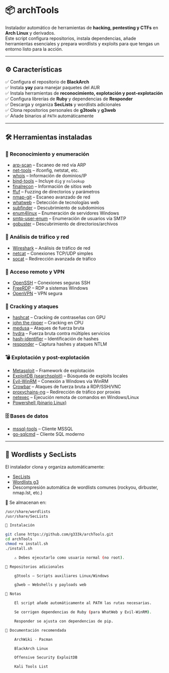 # 📦 archTools  

Instalador automático de herramientas de **hacking, pentesting y CTFs** en **Arch Linux** y derivados.  
Este script configura repositorios, instala dependencias, añade herramientas esenciales y prepara wordlists y exploits para que tengas un entorno listo para la acción.  

---

## ⚙️ Características  

✅ Configura el repositorio de **BlackArch**  
✅ Instala **yay** para manejar paquetes del AUR  
✅ Instala herramientas de **reconocimiento, explotación y post-explotación**  
✅ Configura librerías de **Ruby** y dependencias de **Responder**  
✅ Descarga y organiza **SecLists** y wordlists adicionales  
✅ Clona repositorios personales de **g3tools** y **g3web**  
✅ Añade binarios al `PATH` automáticamente  

---

## 🛠️ Herramientas instaladas  

### 🔎 Reconocimiento y enumeración  
- [arp-scan](https://linux.die.net/man/1/arp-scan) – Escaneo de red vía ARP  
- [net-tools](https://wiki.archlinux.org/title/Net-tools) – ifconfig, netstat, etc.  
- [whois](https://linux.die.net/man/1/whois) – Información de dominios/IP  
- [bind-tools](https://wiki.archlinux.org/title/BIND) – Incluye `dig` y `nslookup`  
- [finalrecon](https://github.com/thewhiteh4t/FinalRecon) – Información de sitios web  
- [ffuf](https://github.com/ffuf/ffuf) – Fuzzing de directorios y parámetros  
- [nmap-git](https://nmap.org/) – Escaneo avanzado de red  
- [whatweb](https://github.com/urbanadventurer/WhatWeb) – Detección de tecnologías web  
- [subfinder](https://github.com/projectdiscovery/subfinder) – Descubrimiento de subdominios  
- [enum4linux](https://github.com/CiscoCXSecurity/enum4linux) – Enumeración de servidores Windows  
- [smtp-user-enum](https://pentestmonkey.net/tools/user-enumeration/smtp-user-enum) – Enumeración de usuarios vía SMTP  
- [gobuster](https://github.com/OJ/gobuster) – Descubrimiento de directorios/archivos  

### 📡 Análisis de tráfico y red  
- [Wireshark](https://www.wireshark.org/) – Análisis de tráfico de red  
- [netcat](http://nc110.sourceforge.net/) – Conexiones TCP/UDP simples  
- [socat](http://www.dest-unreach.org/socat/) – Redirección avanzada de tráfico  

### 🔐 Acceso remoto y VPN  
- [OpenSSH](https://www.openssh.com/) – Conexiones seguras SSH  
- [FreeRDP](https://www.freerdp.com/) – RDP a sistemas Windows  
- [OpenVPN](https://openvpn.net/) – VPN segura  

### 🔑 Cracking y ataques  
- [hashcat](https://hashcat.net/hashcat/) – Cracking de contraseñas con GPU  
- [john the ripper](https://www.openwall.com/john/) – Cracking en CPU  
- [medusa](https://github.com/jmk-foofus/medusa) – Ataques de fuerza bruta  
- [hydra](https://github.com/vanhauser-thc/thc-hydra) – Fuerza bruta contra múltiples servicios  
- [hash-identifier](https://github.com/blackploit/hash-identifier) – Identificación de hashes  
- [responder](https://github.com/lgandx/Responder) – Captura hashes y ataques NTLM  

### 💣 Explotación y post-explotación  
- [Metasploit](https://www.metasploit.com/) – Framework de explotación  
- [ExploitDB (searchsploit)](https://www.exploit-db.com/) – Búsqueda de exploits locales  
- [Evil-WinRM](https://github.com/Hackplayers/evil-winrm) – Conexión a Windows via WinRM  
- [Crowbar](https://github.com/galkan/crowbar) – Ataques de fuerza bruta a RDP/SSH/VNC  
- [proxychains-ng](https://github.com/haad/proxychains) – Redirección de tráfico por proxies  
- [netexec](https://github.com/Pennyw0rth/NetExec) – Ejecución remota de comandos en Windows/Linux  
- [Powershell (binario Linux)](https://github.com/PowerShell/PowerShell)  

### 🗄️ Bases de datos  
- [mssql-tools](https://learn.microsoft.com/en-us/sql/tools/sqlcmd-utility) – Cliente MSSQL  
- [go-sqlcmd](https://github.com/microsoft/go-sqlcmd) – Cliente SQL moderno  

---

## 📂 Wordlists y SecLists  

El instalador clona y organiza automáticamente:  
- [SecLists](https://github.com/danielmiessler/SecLists)  
- [Wordlists g3](https://github.com/g333k/wordlists)  
- Descompresión automática de wordlists comunes (rockyou, dirbuster, nmap.lst, etc.)  

📌 Se almacenan en:  
```bash
/usr/share/wordlists
/usr/share/SecLists

🚀 Instalación

git clone https://github.com/g333k/archTools.git
cd archTools
chmod +x install.sh
./install.sh

    ⚠️ Debes ejecutarlo como usuario normal (no root).

🧩 Repositorios adicionales

    g3tools – Scripts auxiliares Linux/Windows

    g3web – Webshells y payloads web

📝 Notas

    El script añade automáticamente al PATH las rutas necesarias.

    Se corrigen dependencias de Ruby (para WhatWeb y Evil-WinRM).

    Responder se ajusta con dependencias de pip.

📖 Documentación recomendada

    ArchWiki - Pacman

    BlackArch Linux

    Offensive Security ExploitDB

    Kali Tools List
